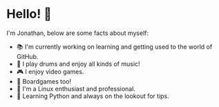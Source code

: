# Hello! :wave:

I'm Jonathan, below are some facts about myself:

* :books: I'm currently working on learning and getting used to the world of GitHub. 
* :metal: I play drums and enjoy all kinds of music!
* :video_game: I enjoy video games. 
* :game_die: Boardgames too!
* :penguin: I'm a Linux enthusiast and professional. 
* :snake: Learning Python and always on the lookout for tips.  
